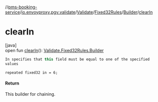 //[pms-booking-service](../../../../../index.md)/[io.envoyproxy.pgv.validate](../../../index.md)/[Validate](../../index.md)/[Fixed32Rules](../index.md)/[Builder](index.md)/[clearIn](clear-in.md)

# clearIn

[java]\
open fun [clearIn](clear-in.md)(): [Validate.Fixed32Rules.Builder](index.md)

```kotlin
In specifies that this field must be equal to one of the specified
values

```
`repeated fixed32 in = 6;`

#### Return

This builder for chaining.